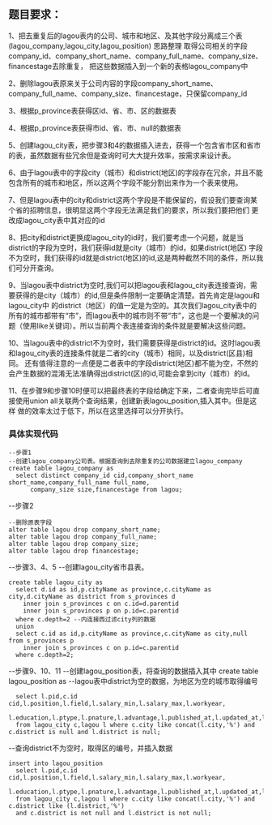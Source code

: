 ## 题目要求：

1、把去重复后的lagou表内的公司、城市和地区、及其他字段分离成三个表(lagou_company,lagou_city,lagou_position)
思路整理
取得公司相关的字段company_id、company_short_name、company_full_name、company_size、financestage去除重复， 把这些数据插入到一个新的表格lagou_company中

2、删除lagou表原来关于公司内容的字段company_short_name、company_full_name、company_size、financestage，只保留company_id

3、根据p_province表获得区id、省、市、区的数据表

4、根据p_province表获得市id、省、市、null的数据表

5、创建lagou_city表，把步骤3和4的数据插入进去，获得一个包含省市区和省市的表，虽然数据有些冗余但是查询时可大大提升效率，按需求来设计表。

6、由于lagou表中的字段city（城市）和district(地区)的字段存在冗余，并且不能包含所有的城市和地区，所以这两个字段不能分割出来作为一个表来使用。

7、但是lagou表中的city和district这两个字段是不能保留的，假设我们要查询某个省的招聘信息，很明显这两个字段无法满足我们的要求，所以我们要把他们 更改成lagou_city表中其对应的id

8、把city和district更换成lagou_city的id时，我们要考虑一个问题，就是当district的字段为空时，我们获得id就是city（城市）的id，如果district(地区) 字段不为空时，我们获得的id就是district(地区)的id,这是两种截然不同的条件，所以我们可分开查询。

9、当lagou表中district为空时,我们可以把lagou表和lagou_city表连接查询，需要获得的是city（城市）的id,但是条件限制一定要确定清楚。首先肯定是lagou和lagou_city中 的district（地区）的值一定是为空的。其次我们lagou_city表中的所有的城市都带有“市”，而lagou表中的城市则不带“市”，这也是一个要解决的问题（使用like关键词）。所以当前两个表连接查询的条件就是要解决这些问题。

10、当lagou表中的district不为空时，我们需要获得是district的id。这时lagou表和lagou_city表的连接条件就是二者的city（城市）相同，以及district(区县)相同。 还有值得注意的一点便是二者表中的字段district(地区)都不能为空，不然的会产生数据的混淆无法准确得出district(区)的id,可能会拿到city（城市）的id。

11、在步骤9和步骤10时便可以把最终表的字段给确定下来，二者查询完毕后可直接使用union all关联两个查询结果，创建新表lagou_position,插入其中。但是这样 做的效率太过于低下，所以在这里选择可以分开执行。

### 具体实现代码

    --步骤1
    --创建lagou_company公司表。根据查询到去除重复的公司数据建立lagou_company
    create table lagou_company as 
      select distinct company_id cid,company_short_name short_name,company_full_name full_name,
          company_size size,financestage from lagou;
 
 
--步骤2

    --删除原表字段
    alter table lagou drop company_short_name;
    alter table lagou drop company_full_name;
    alter table lagou drop company_size;
    alter table lagou drop financestage;


--步骤3、4、5
--创建lagou_city省市县表。

    create table lagou_city as 
      select d.id as id,p.cityName as province,c.cityName as city,d.cityName as district from s_provinces d 
        inner join s_provinces c on c.id=d.parentid 
        inner join s_provinces p on p.id=c.parentid
      where c.depth=2 --内连接西过滤city列的数据
      union
      select c.id as id,p.cityName as province,c.cityName as city,null from s_provinces p
        inner join s_provinces c on p.id=c.parentid 
      where c.depth=2; 


--步骤9、10、11
--创建lagou_position表，将查询的数据插入其中
create table lagou_position as
  --lagou表中district为空的数据，为地区为空的城市取得编号
  
      select l.pid,c.id cid,l.position,l.field,l.salary_min,l.salary_max,l.workyear,
      l.education,l.ptype,l.pnature,l.advantage,l.published_at,l.updated_at,l.company_id
      from lagou_city c,lagou l where c.city like concat(l.city,'%') and c.district is null and l.district is null;
      
--查询district不为空时，取得区的编号，并插入数据

    insert into lagou_position 
      select l.pid,c.id cid,l.position,l.field,l.salary_min,l.salary_max,l.workyear,
      l.education,l.ptype,l.pnature,l.advantage,l.published_at,l.updated_at,l.company_id
      from lagou_city c,lagou l where c.city like concat(l.city,'%') and c.district like (l.district,'%') 
      and c.district is not null and l.district is not null;